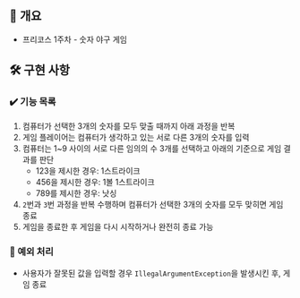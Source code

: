 ## 📄 개요
+ 프리코스 1주차 - 숫자 야구 게임
  <br>

## 🛠️ 구현 사항
### ✔️ 기능 목록
1. 컴퓨터가 선택한 3개의 숫자를 모두 맞출 때까지 아래 과정을 반복
2. 게임 플레이어는 컴퓨터가 생각하고 있는 서로 다른 3개의 숫자를 입력
3. 컴퓨터는 1~9 사이의 서로 다른 임의의 수 3개를 선택하고 아래의 기준으로 게임 결과를 판단
    - 123을 제시한 경우: 1스트라이크
    - 456을 제시한 경우: 1볼 1스트라이크
    - 789를 제시한 경우: 낫싱
4. `2`번과 `3`번 과정을 반복 수행하며 컴퓨터가 선택한 3개의 숫자를 모두 맞히면 게임 종료
5. 게임을 종료한 후 게임을 다시 시작하거나 완전히 종료 가능
   <br>

### 🚨 예외 처리
- 사용자가 잘못된 값을 입력할 경우 `IllegalArgumentException`을 발생시킨 후, 게임 종료
